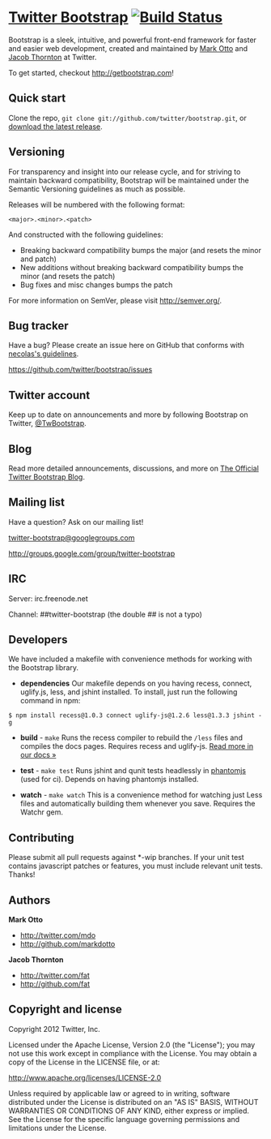 [Twitter Bootstrap](http://twitter.github.com/bootstrap) [![Build Status](https://secure.travis-ci.org/twitter/bootstrap.png)](http://travis-ci.org/twitter/bootstrap)
=================

Bootstrap is a sleek, intuitive, and powerful front-end framework for faster and easier web development, created and maintained by [Mark Otto](http://twitter.com/mdo) and [Jacob Thornton](http://twitter.com/fat) at Twitter.

To get started, checkout http://getbootstrap.com!



Quick start
-----------

Clone the repo, `git clone git://github.com/twitter/bootstrap.git`, or [download the latest release](https://github.com/twitter/bootstrap/zipball/master).



Versioning
----------

For transparency and insight into our release cycle, and for striving to maintain backward compatibility, Bootstrap will be maintained under the Semantic Versioning guidelines as much as possible.

Releases will be numbered with the following format:

`<major>.<minor>.<patch>`

And constructed with the following guidelines:

* Breaking backward compatibility bumps the major (and resets the minor and patch)
* New additions without breaking backward compatibility bumps the minor (and resets the patch)
* Bug fixes and misc changes bumps the patch

For more information on SemVer, please visit http://semver.org/.



Bug tracker
-----------

Have a bug? Please create an issue here on GitHub that conforms with [necolas's guidelines](https://github.com/necolas/issue-guidelines).

https://github.com/twitter/bootstrap/issues



Twitter account
---------------

Keep up to date on announcements and more by following Bootstrap on Twitter, [@TwBootstrap](http://twitter.com/TwBootstrap).



Blog
----

Read more detailed announcements, discussions, and more on [The Official Twitter Bootstrap Blog](http://blog.getbootstrap.com).



Mailing list
------------

Have a question? Ask on our mailing list!

twitter-bootstrap@googlegroups.com

http://groups.google.com/group/twitter-bootstrap



IRC
---

Server: irc.freenode.net

Channel: ##twitter-bootstrap (the double ## is not a typo)



Developers
----------

We have included a makefile with convenience methods for working with the Bootstrap library.

+ **dependencies**
Our makefile depends on you having recess, connect, uglify.js, less, and jshint installed. To install, just run the following command in npm:

```
$ npm install recess@1.0.3 connect uglify-js@1.2.6 less@1.3.3 jshint -g
```

+ **build** - `make`
Runs the recess compiler to rebuild the `/less` files and compiles the docs pages. Requires recess and uglify-js. <a href="http://twitter.github.com/bootstrap/less.html#compiling">Read more in our docs &raquo;</a>

+ **test** - `make test`
Runs jshint and qunit tests headlessly in [phantomjs](http://code.google.com/p/phantomjs/) (used for ci). Depends on having phantomjs installed.

+ **watch** - `make watch`
This is a convenience method for watching just Less files and automatically building them whenever you save. Requires the Watchr gem.



Contributing
------------

Please submit all pull requests against *-wip branches. If your unit test contains javascript patches or features, you must include relevant unit tests. Thanks!



Authors
-------

**Mark Otto**

+ http://twitter.com/mdo
+ http://github.com/markdotto

**Jacob Thornton**

+ http://twitter.com/fat
+ http://github.com/fat



Copyright and license
---------------------

Copyright 2012 Twitter, Inc.

Licensed under the Apache License, Version 2.0 (the "License");
you may not use this work except in compliance with the License.
You may obtain a copy of the License in the LICENSE file, or at:

   http://www.apache.org/licenses/LICENSE-2.0

Unless required by applicable law or agreed to in writing, software
distributed under the License is distributed on an "AS IS" BASIS,
WITHOUT WARRANTIES OR CONDITIONS OF ANY KIND, either express or implied.
See the License for the specific language governing permissions and
limitations under the License.
